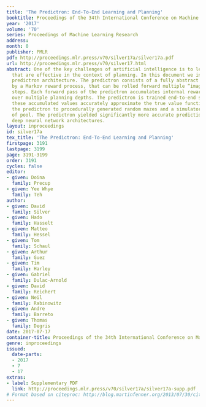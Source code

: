 ```yaml
---
title: 'The Predictron: End-To-End Learning and Planning'
booktitle: Proceedings of the 34th International Conference on Machine Learning
year: '2017'
volume: '70'
series: Proceedings of Machine Learning Research
address: 
month: 0
publisher: PMLR
pdf: http://proceedings.mlr.press/v70/silver17a/silver17a.pdf
url: http://proceedings.mlr.press/v70/silver17.html
abstract: One of the key challenges of artificial intelligence is to learn models
  that are effective in the context of planning. In this document we introduce the
  predictron architecture. The predictron consists of a fully abstract model, represented
  by a Markov reward process, that can be rolled forward multiple “imagined” planning
  steps. Each forward pass of the predictron accumulates internal rewards and values
  over multiple planning depths. The predictron is trained end-to-end so as to make
  these accumulated values accurately approximate the true value function. We applied
  the predictron to procedurally generated random mazes and a simulator for the game
  of pool. The predictron yielded significantly more accurate predictions than conventional
  deep neural network architectures.
layout: inproceedings
id: silver17a
tex_title: 'The Predictron: End-To-End Learning and Planning'
firstpage: 3191
lastpage: 3199
page: 3191-3199
order: 3191
cycles: false
editor:
- given: Doina
  family: Precup
- given: Yee Whye
  family: Teh
author:
- given: David
  family: Silver
- given: Hado
  family: Hasselt
- given: Matteo
  family: Hessel
- given: Tom
  family: Schaul
- given: Arthur
  family: Guez
- given: Tim
  family: Harley
- given: Gabriel
  family: Dulac-Arnold
- given: David
  family: Reichert
- given: Neil
  family: Rabinowitz
- given: Andre
  family: Barreto
- given: Thomas
  family: Degris
date: 2017-07-17
container-title: Proceedings of the 34th International Conference on Machine Learning
genre: inproceedings
issued:
  date-parts:
  - 2017
  - 7
  - 17
extras:
- label: Supplementary PDF
  link: http://proceedings.mlr.press/v70/silver17a/silver17a-supp.pdf
# Format based on citeproc: http://blog.martinfenner.org/2013/07/30/citeproc-yaml-for-bibliographies/
---
```

